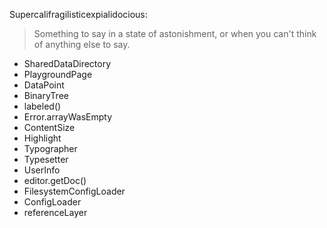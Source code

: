 Supercalifragilisticexpialidocious:
> Something to say in a state of astonishment, or when you can't think of anything else to say.

* SharedDataDirectory
* PlaygroundPage
* DataPoint
* BinaryTree
* labeled()
* Error.arrayWasEmpty
* ContentSize
* Highlight
* Typographer
* Typesetter
* UserInfo
* editor.getDoc()
* FilesystemConfigLoader
* ConfigLoader
* referenceLayer
